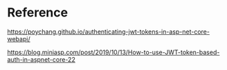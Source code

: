 # Reference

https://poychang.github.io/authenticating-jwt-tokens-in-asp-net-core-webapi/

https://blog.miniasp.com/post/2019/10/13/How-to-use-JWT-token-based-auth-in-aspnet-core-22
